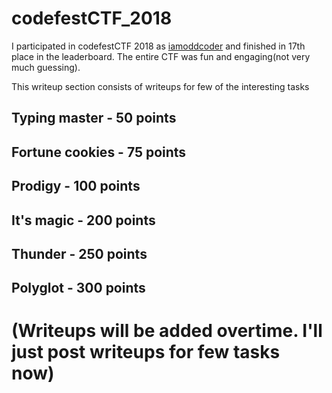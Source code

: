 # codefestCTF_2018

I participated in codefestCTF 2018 as [iamoddcoder](https://www.hackerrank.com/contests/codefest-ctf-18/leaderboard) and finished in 17th place in the leaderboard. The entire CTF was fun and engaging(not very much guessing).

This writeup section consists of writeups for few of the interesting tasks
## Typing master - 50 points
## Fortune cookies - 75 points
## Prodigy - 100 points
## It's magic - 200 points
## Thunder - 250 points
## Polyglot - 300 points

# (Writeups will be added overtime. I'll just post writeups for few tasks now)
